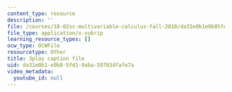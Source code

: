 ```yaml
---
content_type: resource
description: ''
file: /courses/18-02sc-multivariable-calculus-fall-2010/da31e0b1e9b85fd19aba597034fafe7a_2ieG1ka5pBw.vtt
file_type: application/x-subrip
learning_resource_types: []
ocw_type: OCWFile
resourcetype: Other
title: 3play caption file
uid: da31e0b1-e9b8-5fd1-9aba-597034fafe7a
video_metadata:
  youtube_id: null
---
```

